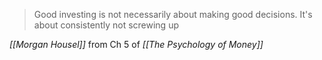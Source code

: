 > Good investing is not necessarily about making good decisions. It's about consistently not screwing up

*[[Morgan Housel]]* from Ch 5 of *[[The Psychology of Money]]*